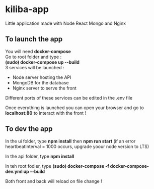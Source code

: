 # kiliba-app

Little application made with Node React Mongo and Nginx

## To launch the app 
You will need **docker-compose**<br>
Go to root folder and type : <br>
**(sudo) docker-compose up --build** <br>
3 services will be launched :
- Node server hosting the API
- MongoDB for the database
- Nginx server to serve the front

Different ports of these services can be edited in the .env file

Once everything is launched you can open your browser and go to **localhost:80** to interact with the front !

## To dev the app

In the ui folder, type **npm install** then **npm run start** (if an error heartbeatInterval = 1000 occurs, upgrade yoour node version to LTS)

In the api folder, type **npm install**

In teh root fodler, type **(sudo) docker-compose -f docker-compose-dev.yml up --build**

Both front and back will reload on file change !
